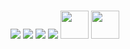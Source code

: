 <!--## Hi there👋

- 🎓 I am Andrij Nalyvayko. <!--I learn codding and looking for new opportunities in Frontend development (mostly I like React Applications). I am also--> 
<!--I finished College of telecommunications and computer technologies of National University "Lviv Polytechnic". In 2021, I learned JavaScript, HTML/CSS, React, TypeScript.  

- 🔭 I’m currently working on self-development and development of self-discipline 

- 📚 I’m learning JavaScript, React and other relevant skills

- 💪 I solved 150+ katas on [CodeWars](https://www.codewars.com/users/Andrij%20Nalyvajko)

- 🚩 2022 Goals: become much more experienced web developer

- 📚 I love reading books on personal development & financial literacy. My favorites ones are "21 secrets of self made millionaires" by Brian Tracy in the genre of personal development and Rich Dad Poor Dad by Robert Kiyosaki in the genre of financial literacy. I like to understand that today I am better than yesterday

- 💬 Ask me about anything

### Languages and Tools:

<img align="left" alt="Visual Studio Code" width="26px" src="https://raw.githubusercontent.com/github/explore/80688e429a7d4ef2fca1e82350fe8e3517d3494d/topics/visual-studio-code/visual-studio-code.png" />
<img align="left" alt="HTML5" width="26px" src="https://raw.githubusercontent.com/github/explore/80688e429a7d4ef2fca1e82350fe8e3517d3494d/topics/html/html.png" />
<img align="left" alt="CSS3" width="26px" src="https://raw.githubusercontent.com/github/explore/80688e429a7d4ef2fca1e82350fe8e3517d3494d/topics/css/css.png" />
<img align="left" alt="Sass" width="26px" src="https://raw.githubusercontent.com/github/explore/80688e429a7d4ef2fca1e82350fe8e3517d3494d/topics/sass/sass.png" />
<img align="left" alt="JavaScript" width="26px" src="https://raw.githubusercontent.com/github/explore/80688e429a7d4ef2fca1e82350fe8e3517d3494d/topics/javascript/javascript.png" />
<img align="left" alt="React" width="26px" src="https://raw.githubusercontent.com/github/explore/80688e429a7d4ef2fca1e82350fe8e3517d3494d/topics/react/react.png" />
<img align="left" alt="Redux" width="26px" src="https://img.icons8.com/color/48/000000/redux.png"/>
<img align="left" alt="Git" width="26px" src="https://img.icons8.com/color/48/000000/git.png"/>
<img align="left" alt="GitHub" width="26px" src="https://raw.githubusercontent.com/github/explore/78df643247d429f6cc873026c0622819ad797942/topics/github/github.png" />
<img align="left" alt="Terminal" width="26px" src="https://raw.githubusercontent.com/github/explore/80688e429a7d4ef2fca1e82350fe8e3517d3494d/topics/terminal/terminal.png" />

<br>
<br>
<br>

### ⚡ Recent GitHub Activity

1. 🚩 Finished [React Todo app][todo-app] using React, JavaScript, TypeScript
2. 🚩 Finished [React REST API app][api-app] using React, JavaScript, TypeScript
3. 🚩 Finished [Miami][miami] landing using HTML5, CSS3, SASS, CSS animations and grid
4. 🚩 Finished [Kickstarter][kickstarter] landing using HTML5, CSS3, SASS, JS, CSS animations and grid
<!-- 3. ⚙️ Started Dynamic background generator project, link [here...][dbg] -->

<br />

<!--[![Andrij-Nalyvayko's GitHub stats](https://github-readme-stats.vercel.app/api?username=Andrij-Nalyvayko)](https://github.com/Andrij-Nalyvayko/github-readme-stats)-->



<!--[![Top Langs](https://github-readme-stats.vercel.app/api/top-langs/?username=Andrij-Nalyvayko&layout=compact)](https://github.com/Dovzhenko-olga/github-readme-stats)

### 🚀 Contacts-->
[<img src="https://img.icons8.com/color/48/000000/telegram-app--v1.png"/>][telegram]
[<img src="https://img.icons8.com/color/48/000000/facebook-new.png"/>][facebook]
[<img src="https://img.icons8.com/color/48/000000/linkedin-circled--v1.png"/>][linkedin]
[<img src="https://img.icons8.com/color/48/000000/skype--v1.png"/>][skype]
[<img style="width: 45px;" src ="https://cdn.iconscout.com/icon/free/png-256/resume-1956282-1650445.png"/>][resume]
[<img style="width: 45px;" src ="https://nicolasersalefilms.files.wordpress.com/2015/08/gmail-icon.png"/>][gmail]

[telegram]: https://t.me/andrij_n
[facebook]: https://www.facebook.com/profile.php?id=100000449592527
[skype]: https://join.skype.com/invite/andynal1996
[linkedin]: https://www.linkedin.com/in/andrij-nalyvayko-749076222
[codewars]: https://www.codewars.com/users/Andrij%20Nalyvajko
[resume]: https://docs.google.com/document/d/e/2PACX-1vSesk53jOLFMrvD4IbPLP_MvBaGMplc_-jutM5sC67Wz7-BkL107XGE50ECjeHlYKZV361XUe-1JI-H/pub
[gmail]: mailto:andrij.nalyvayko@gmail.com
[miami]: https://andrij-nalyvayko.github.io/layout_miami/#
[todo-app]: https://andrij-nalyvayko.github.io/Todo-React-App/#/
[kickstarter]: https://andrij-nalyvayko.github.io/Kickstarter/
[api-app]: https://andrij-nalyvayko.github.io/react_dynamic-list-of-posts/

